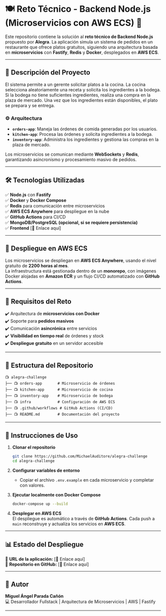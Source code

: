 # **🍽️ Reto Técnico - Backend Node.js (Microservicios con AWS ECS) 🚀**

Este repositorio contiene la solución al **reto técnico de Backend Node.js** propuesto por **Alegra**. La aplicación simula un sistema de pedidos en un restaurante que ofrece platos gratuitos, siguiendo una arquitectura basada en **microservicios** con **Fastify**, **Redis** y **Docker**, desplegados en **AWS ECS**.

---

## **📌 Descripción del Proyecto**
El sistema permite a un gerente solicitar platos a la cocina. La cocina selecciona aleatoriamente una receta y solicita los ingredientes a la bodega. Si la bodega no tiene suficientes ingredientes, realiza una compra en la plaza de mercado. Una vez que los ingredientes están disponibles, el plato se prepara y se entrega.

### **⚙️ Arquitectura**
- **`orders-app`**: Maneja las órdenes de comida generadas por los usuarios.
- **`kitchen-app`**: Procesa las órdenes y solicita ingredientes a la bodega.
- **`inventory-app`**: Administra los ingredientes y gestiona las compras en la plaza de mercado.

Los microservicios se comunican mediante **WebSockets** y **Redis**, garantizando asincronismo y procesamiento masivo de pedidos.

---

## **🛠️ Tecnologías Utilizadas**
✅ **Node.js** con **Fastify**  
✅ **Docker** y **Docker Compose**  
✅ **Redis** para comunicación entre microservicios  
✅ **AWS ECS Anywhere** para despliegue en la nube  
✅ **GitHub Actions** para CI/CD  
✅ **MongoDB/PostgreSQL (opcional, si se requiere persistencia)**  
✅ **Frontend** [🔗 Enlace aquí]

---

## **🚀 Despliegue en AWS ECS**
Los microservicios se despliegan en **AWS ECS Anywhere**, usando el nivel gratuito de **2200 horas al mes**.  
La infraestructura está gestionada dentro de un **monorepo**, con imágenes Docker alojadas en **Amazon ECR** y un flujo CI/CD automatizado con **GitHub Actions**.

---

## **📝 Requisitos del Reto**
✔️ Arquitectura de **microservicios con Docker**  
✔️ Soporte para **pedidos masivos**  
✔️ Comunicación **asincrónica** entre servicios  
✔️ **Visibilidad en tiempo real** de órdenes y stock  
✔️ **Despliegue gratuito** en un servidor accesible  

---

## **📂 Estructura del Repositorio**
```
📺 alegra-challenge
├── 📺 orders-app       # Microservicio de órdenes
├── 📺 kitchen-app      # Microservicio de cocina
├── 📺 inventory-app    # Microservicio de bodega
├── 📺 infra            # Configuración de AWS ECS
├── 📺 .github/workflows # GitHub Actions (CI/CD)
├── 📺 README.md        # Documentación del proyecto
```

---

## **🔗 Instrucciones de Uso**
1. **Clonar el repositorio**  
   ```bash
   git clone https://github.com/MichaelAuditore/alegra-challenge
   cd alegra-challenge
   ```

2. **Configurar variables de entorno**  
   - Copiar el archivo `.env.example` en cada microservicio y completar con valores.

3. **Ejecutar localmente con Docker Compose**  
   ```bash
   docker-compose up --build
   ```

4. **Desplegar en AWS ECS**  
   El despliegue es automático a través de **GitHub Actions**. Cada push a `main` reconstruye y actualiza los servicios en **AWS ECS**.

---

## **📊 Estado del Despliegue**
🔗 **URL de la aplicación:** [🔗 Enlace aquí]  
🔗 **Repositorio en GitHub:** [🔗 Enlace aquí]  

---

## **📌 Autor**
**Miguel Ángel Parada Cañón**  
💻 Desarrollador Fullstack | Arquitectura de Microservicios | AWS | Fastify  

---
